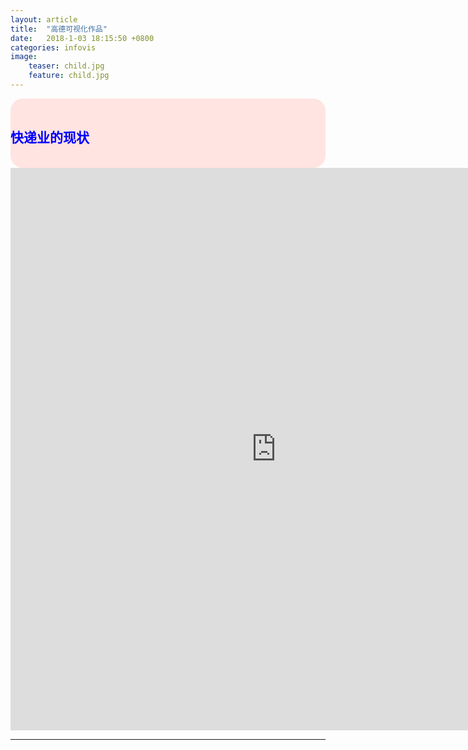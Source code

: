 ```yaml
---
layout: article
title:  "高德可视化作品"
date:   2018-1-03 18:15:50 +0800
categories: infovis
image:		
    teaser: child.jpg	
    feature: child.jpg
---
```

<div style="background: #FFE4E1; color:blue;border-radius:20px">
    <h2>快递业的现状</h2>  
</div>
<iframe src="https://public.tableau.com/views/_18102/1_1?:embed=y&:display_count=yes/sheet4?:embed=y&:display_count=yes&publish=yes/Dashboard1?:showVizHome=no&:embed=truehttps://public.tableau.com/shared/DJPSG6CX9?:display_count=yes" width="850px" height="900px" frameborder="0"></iframe>

---
